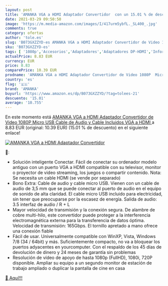 ```yaml
---
layout: post
title: 'AMANKA VGA a HDMI Adaptador Convertidor  con un 15.01 % de descuento'
date: 2021-03-29 09:50:50
image: 'https://m.media-amazon.com/images/I/417urm5ybfL._SL400_.jpg'
comments: true
category: ofertas
author: 'tole.es'
slug: 'B073GXZZYD-es AMANKA VGA a HDMI Adaptador Convertidor de Video 1080P...'
sku: 'B073GXZZYD-es'
tags: [ '1080p','Accesorios','Adaptadores','Adaptadores DP-HDMI','Informática','amanka', ]
actualPrice: 8.83 EUR
currency: EUR
price: 8.83
comparePrice: 10.39 EUR
prodname: 'AMANKA VGA a HDMI Adaptador Convertidor de Video 1080P  Micro USB Cable de Audio y Cable Incluidos  VGA a HDMI '
country: 'es'
flag: '🇪🇸'
brand: 'AMANKA'
buyurl: 'https://www.amazon.es/dp/B073GXZZYD/?tag=tolees-21'
descuento: '15.01'
average: '10.755'
---
```


En este momento está [AMANKA VGA a HDMI Adaptador Convertidor de Video 1080P  Micro USB Cable de Audio y Cable Incluidos  VGA a HDMI ](https://www.amazon.es/dp/B073GXZZYD/?tag=tolees-21) a 8.83 EUR (original: 10.39 EUR) (15.01 %  de descuento) en el siguiente enlace!

[![AMANKA VGA a HDMI Adaptador Convertidor ](https://m.media-amazon.com/images/I/417urm5ybfL._SL400_.jpg)](https://www.amazon.es/dp/B073GXZZYD/?tag=tolees-21)

🔎:

- Solución inteligente Conectar. Fácil de conectar su ordenador modelo antiguo con un puerto VGA a HDMI compatible con su televisor, monitor o proyector de video streaming, los juegos o compartir contenido. Nota: Se necesita un cable HDMI (se vende por separado)
- Bono Extra: Cable de audio y cable micro USB. Vienen con un cable de audio de 3,5 mm que se puede conectar al puerto de audio en el equipo de sonido de alta claridad. El cable micro USB incluido para electricidad, sin tener que preocuparse por la escasez de energía. Salida de audio: 3.5 interfaz de audio / R + L
- Mayor velocidad de transmisión y la conexión segura. De alambre de cobre multi-hilo, este convertidor puede proteger a la interferencia electromagnética externa para la transferencia de datos óptima. Velocidad de transmisión: 165Gbps. El tornillo apretado a mano ofrece una conexión fiable
- Fácil de usar. Universalmente compatible con WinXP, Vista, Windows 7/8 (34 / 64bit) y más. Suficientemente compacto, no va a bloquear los puertos adyacentes en yourcomputer. Con el respaldo de los 45 días de devolución de dinero y 24 meses de garantía sin problemas
- Resolución de vídeo de apoyo de hasta 1080p (FullHD), 1080i, 720P disponible. Ampliar su equipo a un segundo monitor de estación de trabajo ampliado o duplicar la pantalla de cine en casa

[🛒 Aquí!!!](https://www.amazon.es/dp/B073GXZZYD/?tag=tolees-21)
